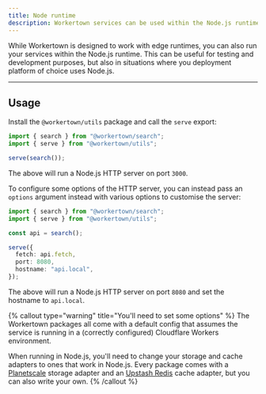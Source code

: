 ```yaml
---
title: Node runtime
description: Workertown services can be used within the Node.js runtime too.
---
```


While Workertown is designed to work with edge runtimes, you can also run your
services within the Node.js runtime. This can be useful for testing and
development purposes, but also in situations where you deployment platform of
choice uses Node.js.

---

## Usage

Install the `@workertown/utils` package and call the `serve` export:

```typescript
import { search } from "@workertown/search";
import { serve } from "@workertown/utils";

serve(search());
```

The above will run a Node.js HTTP server on port `3000`.

To configure some options of the HTTP server, you can instead pass an `options`
argument instead with various options to customise the server:

```typescript
import { search } from "@workertown/search";
import { serve } from "@workertown/utils";

const api = search();

serve({
  fetch: api.fetch,
  port: 8080,
  hostname: "api.local",
});
```

The above will run a Node.js HTTP server on port `8080` and set the hostname to
`api.local`.

{% callout type="warning" title="You'll need to set some options" %}
The Workertown packages all come with a default config that assumes the service
is running in a (correctly configured) Cloudflare Workers environment.

When running in Node.js, you'll need to change your storage and cache adapters
to ones that work in Node.js. Every package comes with a [Planetscale]() storage
adapter and an [Upstash Redis]() cache adapter, but you can also write your own.
{% /callout %}
